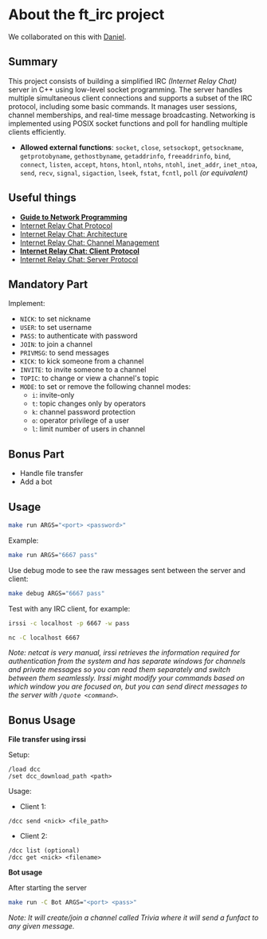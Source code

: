 # About the ft_irc project

We collaborated on this with [Daniel](https://github.com/Csicsi).

## Summary
This project consists of building a simplified IRC *(Internet Relay Chat)* server in C++ using low-level socket programming. The server handles multiple simultaneous client connections and supports a subset of the IRC protocol, including some basic commands. It manages user sessions, channel memberships, and real-time message broadcasting. Networking is implemented using POSIX socket functions and poll for handling multiple clients efficiently.

- **Allowed external functions**: `socket`, `close`, `setsockopt`, `getsockname`, `getprotobyname`, `gethostbyname`, `getaddrinfo`, `freeaddrinfo`, `bind`, `connect`, `listen`, `accept`, `htons`, `htonl`, `ntohs`, `ntohl`, `inet_addr`, `inet_ntoa`, `send`, `recv`, `signal`, `sigaction`, `lseek`, `fstat`, `fcntl`, `poll` *(or equivalent)*

## Useful things
- [**Guide to Network Programming**](https://beej.us/guide/bgnet/pdf/bgnet_a4_c_1.pdf)
- [Internet Relay Chat Protocol](https://www.rfc-editor.org/rfc/rfc1459)
- [Internet Relay Chat: Architecture](https://www.rfc-editor.org/rfc/rfc2810)
- [Internet Relay Chat: Channel Management](https://www.rfc-editor.org/rfc/rfc2811)
- [**Internet Relay Chat: Client Protocol**](https://www.rfc-editor.org/rfc/rfc2812.html)
- [Internet Relay Chat: Server Protocol](https://www.rfc-editor.org/rfc/rfc2813)

## Mandatory Part
Implement:
- `NICK`: to set nickname
- `USER`: to set username
- `PASS`: to authenticate with password
- `JOIN`: to join a channel
- `PRIVMSG`: to send messages
- `KICK`: to kick someone from a channel
- `INVITE`: to invite someone to a channel
- `TOPIC`: to change or view a channel's topic
- `MODE`: to set or remove the following channel modes:
  - `i`: invite-only
  - `t`: topic changes only by operators
  - `k`: channel password protection
  - `o`: operator privilege of a user
  - `l`: limit number of users in channel

## Bonus Part
- Handle file transfer
- Add a bot

## Usage
```bash
make run ARGS="<port> <password>"
```
Example:
```bash
make run ARGS="6667 pass"
```
Use debug mode to see the raw messages sent between the server and client:
```bash
make debug ARGS="6667 pass"
```

Test with any IRC client, for example:
```bash
irssi -c localhost -p 6667 -w pass
```
```bash
nc -C localhost 6667
```
*Note: netcat is very manual, irssi retrieves the information required for authentication from the system and has separate windows for channels and private messages so you can read them separately and switch between them seamlessly. Irssi might modify your commands based on which window you are focused on, but you can send direct messages to the server with `/quote <command>`.*

## Bonus Usage

**File transfer using irssi**

Setup:
```
/load dcc
/set dcc_download_path <path>
```
Usage:

- Client 1:

```
/dcc send <nick> <file_path>
```
- Client 2:
```
/dcc list (optional)
/dcc get <nick> <filename>
```

**Bot usage**

After starting the server
```Bash
make run -C Bot ARGS="<port> <pass>"
```

*Note: It will create/join a channel called Trivia where it will send a funfact to any given message.*

